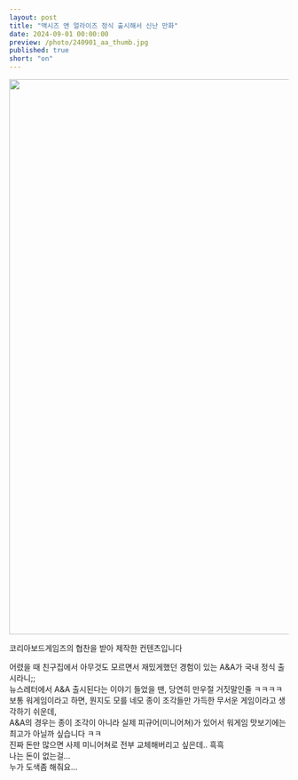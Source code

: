 ```yaml
---
layout: post
title: "액시즈 앤 얼라이즈 정식 출시해서 신난 만화"
date: 2024-09-01 00:00:00
preview: /photo/240901_aa_thumb.jpg
published: true
short: "on"
---
```


<img src="/photo/240901_aa.jpg" width="1000">

코리아보드게임즈의 협찬을 받아 제작한 컨텐츠입니다<br>


어렸을 때 친구집에서 아무것도 모르면서 재밌게했던 경험이 있는 A&A가 국내 정식 출시라니;;<br>
뉴스레터에서 A&A 출시된다는 이야기 들었을 땐, 당연히 만우절 거짓말인줄 ㅋㅋㅋㅋ<br>
보통 워게임이라고 하면, 뭔지도 모를 네모 종이 조각들만 가득한 무서운 게임이라고 생각하기 쉬운데, <br>
A&A의 경우는 종이 조각이 아니라 실제 피규어(미니어쳐)가 있어서 워게임 맛보기에는 최고가 아닐까 싶습니다 ㅋㅋ<br>
진짜 돈만 많으면 사제 미니어쳐로 전부 교체해버리고 싶은데.. 흑흑 <br>
나는 돈이 없는걸... <br>
누가 도색좀 해줘요... <br>








